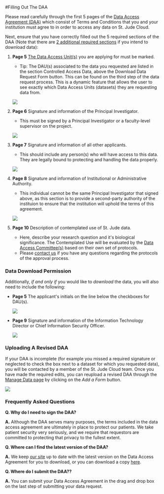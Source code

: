 #Filling Out The DAA

Please read carefully through the first 5 pages of the [Data Access Agreement (DAA)](../../guides/glossary/data-access-agreement) which consist of Terms and Conditions that you and your institution must agree to in order to access any data on St. Jude Cloud.

Next, ensure that you have correctly filled out the 5 required sections of the DAA (Note that there are [2 additional required sections](#data-download-permission) if you intend to download data):

1. **Page 5** [The Data Access Unit(s)](../../guides/glossary/data-access-unit) you are applying for must be marked.
    * Tip: The DAU(s) associated to the data you requested are listed in the section Controlled Access Data, above the Download Data Request
      Form button. This can be found on the third step of the data request
      process. This is a dynamic feature
      that allows the user to see exactly which Data Access Units (datasets)
      they are requesting data from.

     ![](../../images/guides/forms/daa-1.png)

2. **Page 6** Signature and information of the Principal Investigator. 
    * This must be signed by a Principal Investigator or a faculty-level supervisor on the project.

    ![](../../images/guides/forms/daa-2.png)

3. **Page 7** Signature and information of all other applicants. 
    * This should include any person(s) who will have access to this data. They are legally bound to protecting and handling the data properly.

    ![](../../images/guides/forms/daa-3.png)

4. **Page 8** Signature and information of Institutional or Administrative Authority. 
    * This individual cannot be the same Principal Investigator that signed above, as this section is to provide a second-party authority of the instituion to ensure that the institution will uphold the terms of this agreement.


    ![](../../images/guides/forms/daa-4.png)

5. **Page 10** Description of contemplated use of St. Jude data. 
    * Here, describe your research question and it's biological significance. The Contemplated Use will be evaluated by the [Data Access Committee(s)](../../guides/glossary/data-access-committee) based on their own set of protocols. 
    * Please [contact us](https://stjude.cloud/contact) if you have any questions regarding the protocols of the approval process. 

### Data Download Permission

Additionally, *if and only if* you would like to *download* the data,
you will also need to include the following:

* **Page 5** The applicant's initials on the line below the checkboxes for DAU(s).

    ![](../../images/guides/forms/daa-5.png)

* **Page 9** Signature and information of the Information Technology Director or Chief Information Security Officer.

    ![](../../images/guides/forms/daa-6.png)

### Uploading A Revised DAA

If your DAA is incomplete (for example you missed a required signature or neglected to check the box next to a dataset for which you requested data), you will be contacted by a member of the St. Jude Cloud team. Once you have made the required edits, you can reupload a revised DAA through the [Manage Data page](https://platform.stjude.cloud/requests/manage) by clicking on the *Add a Form* button.

![](../../images/guides/forms/daa-7.png)



### Frequently Asked Questions

**Q. Why do I need to sign the DAA?**

**A.** Although the DAA serves many purposes, the terms included in the data access
agreement are ultimately in place to protect our patients. We take
patient security very seriously, and we require that requestors are
committed to protecting that privacy to the fullest extent.

**Q. Where can I find the latest version of the DAA?**

**A.** We keep [our site](data-request/#submit-your-data-request) up to date with the latest version on the Data Access Agreement for you to download, or you can download a copy
[here](https://platform.stjude.cloud/access_form). 

**Q. Where do I submit the DAA??**

**A.** You can submit your Data Access Agreement in the drag and drop box on the last step of submitting your data request. 